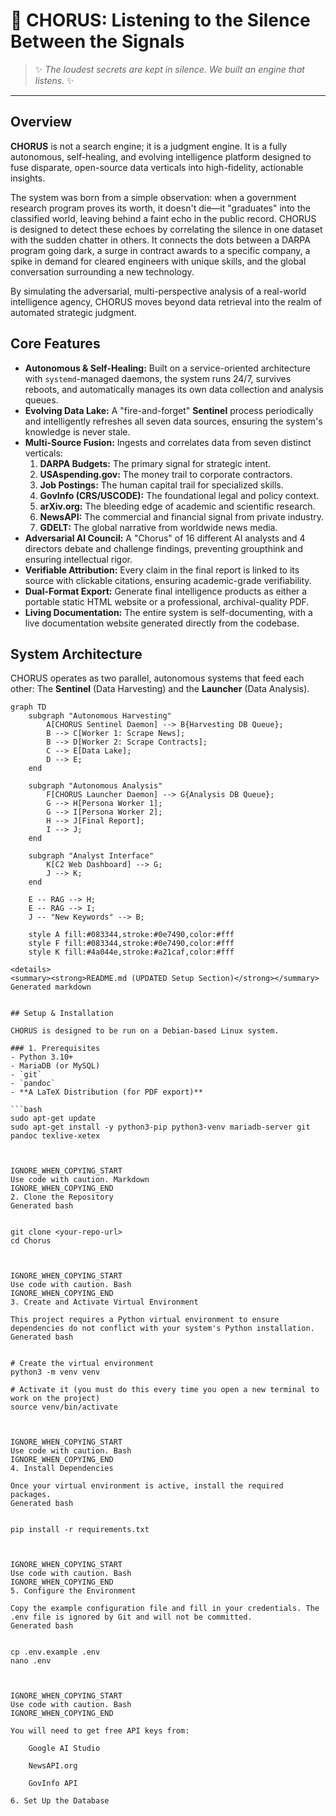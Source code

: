 # 🔱 CHORUS: Listening to the Silence Between the Signals

> ✨ *The loudest secrets are kept in silence. We built an engine that listens.* ✨

---

## Overview

**CHORUS** is not a search engine; it is a judgment engine. It is a fully autonomous, self-healing, and evolving intelligence platform designed to fuse disparate, open-source data verticals into high-fidelity, actionable insights.

The system was born from a simple observation: when a government research program proves its worth, it doesn't die—it "graduates" into the classified world, leaving behind a faint echo in the public record. CHORUS is designed to detect these echoes by correlating the silence in one dataset with the sudden chatter in others. It connects the dots between a DARPA program going dark, a surge in contract awards to a specific company, a spike in demand for cleared engineers with unique skills, and the global conversation surrounding a new technology.

By simulating the adversarial, multi-perspective analysis of a real-world intelligence agency, CHORUS moves beyond data retrieval into the realm of automated strategic judgment.

## Core Features

-   **Autonomous & Self-Healing:** Built on a service-oriented architecture with `systemd`-managed daemons, the system runs 24/7, survives reboots, and automatically manages its own data collection and analysis queues.
-   **Evolving Data Lake:** A "fire-and-forget" **Sentinel** process periodically and intelligently refreshes all seven data sources, ensuring the system's knowledge is never stale.
-   **Multi-Source Fusion:** Ingests and correlates data from seven distinct verticals:
    1.  **DARPA Budgets:** The primary signal for strategic intent.
    2.  **USAspending.gov:** The money trail to corporate contractors.
    3.  **Job Postings:** The human capital trail for specialized skills.
    4.  **GovInfo (CRS/USCODE):** The foundational legal and policy context.
    5.  **arXiv.org:** The bleeding edge of academic and scientific research.
    6.  **NewsAPI:** The commercial and financial signal from private industry.
    7.  **GDELT:** The global narrative from worldwide news media.
-   **Adversarial AI Council:** A "Chorus" of 16 different AI analysts and 4 directors debate and challenge findings, preventing groupthink and ensuring intellectual rigor.
-   **Verifiable Attribution:** Every claim in the final report is linked to its source with clickable citations, ensuring academic-grade verifiability.
-   **Dual-Format Export:** Generate final intelligence products as either a portable static HTML website or a professional, archival-quality PDF.
-   **Living Documentation:** The entire system is self-documenting, with a live documentation website generated directly from the codebase.

## System Architecture

CHORUS operates as two parallel, autonomous systems that feed each other: The **Sentinel** (Data Harvesting) and the **Launcher** (Data Analysis).

```mermaid
graph TD
    subgraph "Autonomous Harvesting"
        A[CHORUS Sentinel Daemon] --> B{Harvesting DB Queue};
        B --> C[Worker 1: Scrape News];
        B --> D[Worker 2: Scrape Contracts];
        C --> E[Data Lake];
        D --> E;
    end

    subgraph "Autonomous Analysis"
        F[CHORUS Launcher Daemon] --> G{Analysis DB Queue};
        G --> H[Persona Worker 1];
        G --> I[Persona Worker 2];
        H --> J[Final Report];
        I --> J;
    end

    subgraph "Analyst Interface"
        K[C2 Web Dashboard] --> G;
        J --> K;
    end

    E -- RAG --> H;
    E -- RAG --> I;
    J -- "New Keywords" --> B;

    style A fill:#083344,stroke:#0e7490,color:#fff
    style F fill:#083344,stroke:#0e7490,color:#fff
    style K fill:#4a044e,stroke:#a21caf,color:#fff

<details>
<summary><strong>README.md (UPDATED Setup Section)</strong></summary>
Generated markdown

      
## Setup & Installation

CHORUS is designed to be run on a Debian-based Linux system.

### 1. Prerequisites
- Python 3.10+
- MariaDB (or MySQL)
- `git`
- `pandoc`
- **A LaTeX Distribution (for PDF export)**

```bash
sudo apt-get update
sudo apt-get install -y python3-pip python3-venv mariadb-server git pandoc texlive-xetex

    

IGNORE_WHEN_COPYING_START
Use code with caution. Markdown
IGNORE_WHEN_COPYING_END
2. Clone the Repository
Generated bash

      
git clone <your-repo-url>
cd Chorus

    

IGNORE_WHEN_COPYING_START
Use code with caution. Bash
IGNORE_WHEN_COPYING_END
3. Create and Activate Virtual Environment

This project requires a Python virtual environment to ensure dependencies do not conflict with your system's Python installation.
Generated bash

      
# Create the virtual environment
python3 -m venv venv

# Activate it (you must do this every time you open a new terminal to work on the project)
source venv/bin/activate

    

IGNORE_WHEN_COPYING_START
Use code with caution. Bash
IGNORE_WHEN_COPYING_END
4. Install Dependencies

Once your virtual environment is active, install the required packages.
Generated bash

      
pip install -r requirements.txt

    

IGNORE_WHEN_COPYING_START
Use code with caution. Bash
IGNORE_WHEN_COPYING_END
5. Configure the Environment

Copy the example configuration file and fill in your credentials. The .env file is ignored by Git and will not be committed.
Generated bash

      
cp .env.example .env
nano .env

    

IGNORE_WHEN_COPYING_START
Use code with caution. Bash
IGNORE_WHEN_COPYING_END

You will need to get free API keys from:

    Google AI Studio

    NewsAPI.org

    GovInfo API

6. Set Up the Database
